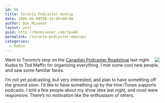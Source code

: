 ```yaml
---
id: 66
title: Toronto Podcaster meetup
date: 2005-06-08T08:24:00+00:00
author: Dan Misener
layout: post
guid: http://danmisener.com/?p=66
permalink: /toronto-podcaster-meetup/
categories:
  - Radio
---
```

<img src="http://photos13.flickr.com/18170968_4c264d5a7b_t.jpg" align="right" />Went to Toronto&#8217;s stop on the [Canadian Podcaster Roadshow](http://radio.blogware.com/blog/_archives/2005/6/1/902432.html) last night. Kudos to Tod Maffin for organizing everything. I met some cool new people, and saw some familiar faces.

I&#8217;m not yet podcasting, but very interested, and plan to have something off the ground soon. I&#8217;d like to have something up by the time iTunes supports podcasts. I told a few people about my show idea last night, and most were responsive. There&#8217;s no motivation like the enthusiasm of others.